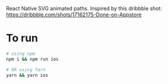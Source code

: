 React Native SVG animated paths. Inspired by this dribbble shot: https://dribbble.com/shots/17162175-Done-on-Appstore

# To run

```bash
# using npm
npm i && npm run ios

# OR using Yarn
yarn && yarn ios
```
